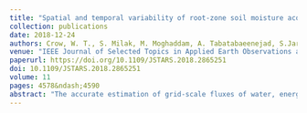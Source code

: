 ```yaml
---
title: "Spatial and temporal variability of root-zone soil moisture acquired from hydrologic modeling and AirMOSS P-band radar"
collection: publications
date: 2018-12-24
authors: Crow, W. T., S. Milak, M. Moghaddam, A. Tabatabaeenejad, S.Jaruwatanadilok, X. Yu, <b>Y. Shi</b>, R. H. Reichle, Y. Hagimoto, and R. H. Cuenca
venue: "IEEE Journal of Selected Topics in Applied Earth Observations and Remote Sensing"
paperurl: https://doi.org/10.1109/JSTARS.2018.2865251
doi: 10.1109/JSTARS.2018.2865251
volume: 11
pages: 4578&ndash;4590
abstract: "The accurate estimation of grid-scale fluxes of water, energy, and carbon requires consideration of subgrid spatial variability in root-zone soil moisture (RZSM). The NASA Airborne Microwave Observatory of Subcanopy and Subsurface (AirMOSS) mission represents the first systematic attempt to repeatedly map high-resolution RZSM fields using airborne remote sensing across a range of biomes. Here, we compare 3-arc-sec (&sim;100 m) spatial resolution AirMOSS RZSM retrievals from P-band radar acquisitions over nine separate North American study sites with analogous RZSM estimates generated by the Flux-Penn State Integrated Hydrologic Model (Flux-PIHM). The two products demonstrate comparable levels of accuracy when evaluated against ground-based soil moisture products and a significant level of temporal cross correlation. However, relative to the AirMOSS RZSM retrievals, Flux-PIHM RZSM estimates generally demonstrate much lower levels of spatial and temporal variability, and the spatial patterns captured by both products are poorly correlated. Nevertheless, based on a discussion of likely error sources affecting both products, it is argued that the spatial analysis of AirMOSS and Flux-PIHM RZSM fields provides meaningful upper and lower bounds on the potential range of RZSM spatial variability encountered across a range of natural biomes."
---
```

